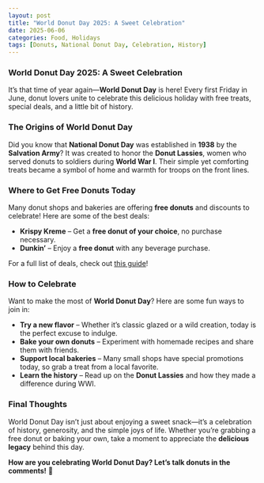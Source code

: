 ```yaml
---
layout: post
title: "World Donut Day 2025: A Sweet Celebration"
date: 2025-06-06
categories: Food, Holidays
tags: [Donuts, National Donut Day, Celebration, History]
---
```


### **World Donut Day 2025: A Sweet Celebration**  

It’s that time of year again—**World Donut Day** is here! Every first Friday in June, donut lovers unite to celebrate this delicious holiday with free treats, special deals, and a little bit of history.  

### **The Origins of World Donut Day**  

Did you know that **National Donut Day** was established in **1938** by the **Salvation Army**? It was created to honor the **Donut Lassies**, women who served donuts to soldiers during **World War I**. Their simple yet comforting treats became a symbol of home and warmth for troops on the front lines.  

### **Where to Get Free Donuts Today**  

Many donut shops and bakeries are offering **free donuts** and discounts to celebrate! Here are some of the best deals:  

- **Krispy Kreme** – Get a **free donut of your choice**, no purchase necessary.  
- **Dunkin’** – Enjoy a **free donut** with any beverage purchase.  

For a full list of deals, check out [this guide](https://www.yahoo.com/lifestyle/where-free-donuts-national-donut-110338857.html)!  

### **How to Celebrate**  

Want to make the most of **World Donut Day**? Here are some fun ways to join in:  

- **Try a new flavor** – Whether it’s classic glazed or a wild creation, today is the perfect excuse to indulge.  
- **Bake your own donuts** – Experiment with homemade recipes and share them with friends.  
- **Support local bakeries** – Many small shops have special promotions today, so grab a treat from a local favorite.  
- **Learn the history** – Read up on the **Donut Lassies** and how they made a difference during WWI.  

### **Final Thoughts**  

World Donut Day isn’t just about enjoying a sweet snack—it’s a celebration of history, generosity, and the simple joys of life. Whether you’re grabbing a free donut or baking your own, take a moment to appreciate the **delicious legacy** behind this day.  

**How are you celebrating World Donut Day? Let’s talk donuts in the comments!** 🍩  